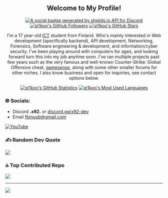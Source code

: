 <p align="center">
	<h2 align="center">Welcome to My Profile!</h2>
	<p align="center"><a href="https://discord.gg/JGPVCzvzZA"><img src="https://img.shields.io/discord/1025109551797772348?style=for-the-badge" title="https://discord.gg/JGPVCzvzZA" alt="A social badge generated by shields.io API for Discord"></a> <a href="https://github.com/st1koo?tab=followers"><img src="https://img.shields.io/github/followers/st1koo?style=for-the-badge" alt="st1koo's GitHub Followers" title="st1koo's GitHub Followers"></a> <a href="#"><img src="https://img.shields.io/github/stars/st1koo?style=for-the-badge" alt="st1koo's GitHub Stars" title="st1koo's GitHub Stars"></a>
	</p>
</p>

<p align="center">I'm a 17 year-old <a href="https://en.wikipedia.org/wiki/Information_and_communications_technology">ICT</a> student from Finland. Who's mainly interested in Web development (specifically backend), API development, Networking, Forensics, Software engineering & development, and information/cyber security. I've been playing around with computers for ages, and looking forward turn this into my job anytime soon. I've ran multiple projects past few years such as the very famous and well-known Counter-Strike: Global Offensive cheat, <a href="">gamesense</a>, along with some other smaller forums for other niches. I also know business and open for inquiries, see contact options below.
</p>

<p align="center">
	<a href="https://github.com/st1koo"><img src="https://github-readme-stats.vercel.app/api?username=st1koo&theme=tokyonight&hide=prs,issues&count_private=true" title="st1koo's GitHub Statistics" alt="st1koo's GitHub Statistics"></a> <a href="https://github.com/st1koo"><img src="https://github-readme-stats.vercel.app/api/top-langs/?username=st1koo&&theme=tokyonight&layout=compact" title="st1koo's Most Used Languages" alt="st1koo's Most Used Languages"></a>
</p>

<p>
	<h3>🌐 Socials:</h3>
	<ul>
		<li>Discord <strong>.x92.</strong> or <a href="https://discord.gg/GW3hBm5zc5">discord.gg/x92-dev</a></li>
		<li>Email <a href="mailto:fbinuub@gmail.com">fbinuub@gmail.com</a></li>
	</ul>
</p>



 [![YouTube](https://img.shields.io/badge/YouTube-%23FF0000.svg?logo=YouTube&logoColor=white)](https://www.youtube.com/channel/UCF8aDHGIuykzJiffm4aouiw) 

### ✍️ Random Dev Quote
![](https://quotes-github-readme.vercel.app/api?type=horizontal&theme=radical)

### 🔝 Top Contributed Repo
![](https://github-contributor-stats.vercel.app/api?username=st1koo&limit=5&theme=dark&combine_all_yearly_contributions=true)

---
[![](https://visitcount.itsvg.in/api?id=st1koo&icon=0&color=0)](https://visitcount.itsvg.in)



